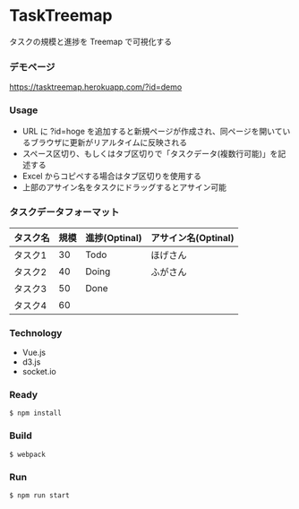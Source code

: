 # TaskTreemap 
タスクの規模と進捗を Treemap で可視化する

### デモページ
https://tasktreemap.herokuapp.com/?id=demo

### Usage
* URL に ?id=hoge を追加すると新規ページが作成され、同ページを開いているブラウザに更新がリアルタイムに反映される
* スペース区切り、もしくはタブ区切りで「タスクデータ(複数行可能)」を記述する
* Excel からコピペする場合はタブ区切りを使用する
* 上部のアサイン名をタスクにドラッグするとアサイン可能

### タスクデータフォーマット
|タスク名|規模|進捗(Optinal)|アサイン名(Optinal)|
|---|---|---|---|
|タスク1|30|Todo|ほげさん|
|タスク2|40|Doing|ふがさん|
|タスク3|50|Done||
|タスク4|60|||

### Technology
* Vue.js
* d3.js
* socket.io

### Ready
```
$ npm install
```

### Build
```
$ webpack
```

### Run
```
$ npm run start
```
